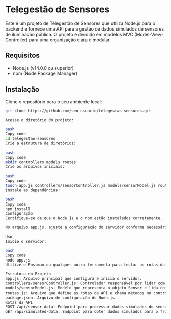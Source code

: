
# Telegestão de Sensores

Este é um projeto de Telegestão de Sensores que utiliza Node.js para o backend e fornece uma API para a gestão de dados simulados de sensores de iluminação pública. O projeto é dividido em modelos MVC (Model-View-Controller) para uma organização clara e modular.

## Requisitos

- Node.js (v14.0.0 ou superior)
- npm (Node Package Manager)

## Instalação

Clone o repositório para o seu ambiente local:

```bash
git clone https://github.com/seu-usuario/telegestao-sensores.git

Acesse o diretório do projeto:

bash
Copy code
cd telegestao-sensores
Crie a estrutura de diretórios:

bash
Copy code
mkdir controllers models routes
Crie os arquivos iniciais:

bash
Copy code
touch app.js controllers/sensorController.js models/sensorModel.js routes.js
Instale as dependências:

bash
Copy code
npm install
Configuração
Certifique-se de que o Node.js e o npm estão instalados corretamente.

No arquivo app.js, ajuste a configuração do servidor conforme necessário.

Uso
Inicie o servidor:

bash
Copy code
node app.js
Utilize o Postman ou qualquer outra ferramenta para testar as rotas da API.

Estrutura do Projeto
app.js: Arquivo principal que configura e inicia o servidor.
controllers/sensorController.js: Controlador responsável por lidar com a lógica de manipulação de dados.
models/sensorModel.js: Modelo que representa o objeto Sensor e lida com a persistência de dados.
routes.js: Arquivo que define as rotas da API e chama métodos no controlador.
package.json: Arquivo de configuração do Node.js.
Rotas da API
POST /api/sensor-data: Endpoint para processar dados simulados do sensor.
GET /api/simulated-data: Endpoint para obter dados simulados para o frontend.
